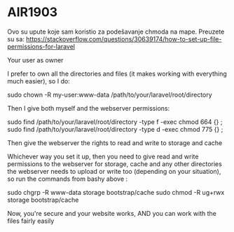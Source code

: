 # AIR1903

Ovo su upute koje sam koristio za podešavanje chmoda na mape.
Preuzete su sa: 
https://stackoverflow.com/questions/30639174/how-to-set-up-file-permissions-for-laravel

Your user as owner

I prefer to own all the directories and files (it makes working with everything much easier), so I do:

sudo chown -R my-user:www-data /path/to/your/laravel/root/directory

Then I give both myself and the webserver permissions:

sudo find /path/to/your/laravel/root/directory -type f -exec chmod 664 {} \;    
sudo find /path/to/your/laravel/root/directory -type d -exec chmod 775 {} \;

Then give the webserver the rights to read and write to storage and cache

Whichever way you set it up, then you need to give read and write permissions to the webserver for storage, cache and any other directories the webserver needs to upload or write too (depending on your situation), so run the commands from bashy above :

sudo chgrp -R www-data storage bootstrap/cache
sudo chmod -R ug+rwx storage bootstrap/cache

Now, you're secure and your website works, AND you can work with the files fairly easily